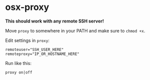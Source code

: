 osx-proxy
========

**This should work with any remote SSH server!**

Move `proxy` to somewhere in your PATH and make sure to `chmod +x`.

Edit settings in `proxy`:

```
remoteuser="SSH_USER_HERE"
remoteproxy="IP_OR_HOSTNAME_HERE"
```

Run like this:

```
proxy on|off
```
